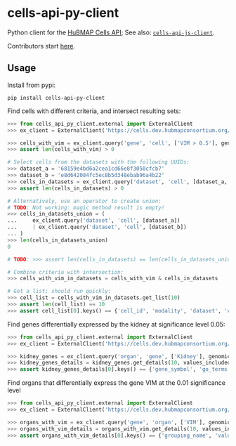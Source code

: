 # cells-api-py-client
Python client for the [HuBMAP Cells API](https://github.com/hubmapconsortium/cross_modality_query);
See also: [`cells-api-js-client`](https://github.com/hubmapconsortium/cells-api-js-client#readme).

Contributors start [here](https://github.com/hubmapconsortium/cells-api-py-client/blob/main/README-contrib.md#readme).

## Usage

Install from pypi:
```
pip install cells-api-py-client
```

Find cells with different criteria, and intersect resulting sets:
```python
>>> from cells_api_py_client.external import ExternalClient
>>> ex_client = ExternalClient('https://cells.dev.hubmapconsortium.org/api/')

>>> cells_with_vim = ex_client.query('gene', 'cell', ['VIM > 0.5'], genomic_modality='rna')
>>> assert len(cells_with_vim) > 0

# Select cells from the datasets with the following UUIDs:
>>> dataset_a = '68159e4bd6a2cea1cd66e8f3050cfcb7'
>>> dataset_b = 'e8d642084fc5ec8b5d348ebab96a4b22'
>>> cells_in_datasets = ex_client.query('dataset', 'cell', [dataset_a, dataset_b])
>>> assert len(cells_in_datasets) > 0

# Alternatively, use an operator to create union:
# TODO: Not working: magic method result is empty!
>>> cells_in_datasets_union = (
...     ex_client.query('dataset', 'cell', [dataset_a])
...     | ex_client.query('dataset', 'cell', [dataset_b])
... )
>>> len(cells_in_datasets_union)
0

# TODO: >>> assert len(cells_in_datasets) == len(cells_in_datasets_union)

# Combine criteria with intersection:
>>> cells_with_vim_in_datasets = cells_with_vim & cells_in_datasets

# Get a list; should run quickly:
>>> cell_list = cells_with_vim_in_datasets.get_list(10)
>>> assert len(cell_list) == 10
>>> assert cell_list[0].keys() == {'cell_id', 'modality', 'dataset', 'clusters', 'protein_mean', 'protein_total', 'protein_covar'}

```

Find genes differentially expressed by the kidney at significance level 0.05:
```python
>>> from cells_api_py_client.external import ExternalClient
>>> ex_client = ExternalClient('https://cells.dev.hubmapconsortium.org/api/')

>>> kidney_genes = ex_client.query('organ', 'gene', ['Kidney'], genomic_modality='rna', p_value=0.05)
>>> kidney_genes_details = kidney_genes.get_details(10, values_included=['Kidney'], values_type='organ')
>>> assert kidney_genes_details[0].keys() == {'gene_symbol', 'go_terms', 'values'}

```

Find organs that differentially express the gene VIM at the 0.01 significance level
```python
>>> from cells_api_py_client.external import ExternalClient
>>> ex_client = ExternalClient('https://cells.dev.hubmapconsortium.org/api/')

>>> organs_with_vim = ex_client.query('gene', 'organ', ['VIM'], genomic_modality='rna', p_value=0.01)
>>> organs_with_vim_details = organs_with_vim.get_details(10, values_included=['VIM'], values_type='gene')
>>> assert organs_with_vim_details[0].keys() == {'grouping_name', 'values'}

```
